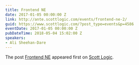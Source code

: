 ```yaml
---
title: Frontend NE
date: 2017-01-05 00:00:00 Z
link: http://ante.scottlogic.com/events/frontend-ne-2/
guid: https://www.scottlogic.com/?post_type=events&p=4586
eventDate: 2017-01-05 00:00:00 Z
pubDateTime: 2018-05-04 15:02:00 Z
speakers:
- Ali Sheehan-Dare
---
```


<p>The post <a rel="nofollow" href="http://ante.scottlogic.com/events/frontend-ne-2/">Frontend NE</a> appeared first on <a rel="nofollow" href="http://ante.scottlogic.com">Scott Logic</a>.</p>